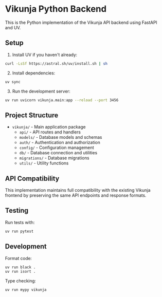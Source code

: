 # Vikunja Python Backend

This is the Python implementation of the Vikunja API backend using FastAPI and UV.

## Setup

1. Install UV if you haven't already:
```bash
curl -LsSf https://astral.sh/uv/install.sh | sh
```

2. Install dependencies:
```bash
uv sync
```

3. Run the development server:
```bash
uv run uvicorn vikunja.main:app --reload --port 3456
```

## Project Structure

- `vikunja/` - Main application package
  - `api/` - API routes and handlers
  - `models/` - Database models and schemas
  - `auth/` - Authentication and authorization
  - `config/` - Configuration management
  - `db/` - Database connection and utilities
  - `migrations/` - Database migrations
  - `utils/` - Utility functions

## API Compatibility

This implementation maintains full compatibility with the existing Vikunja frontend by preserving the same API endpoints and response formats.

## Testing

Run tests with:
```bash
uv run pytest
```

## Development

Format code:
```bash
uv run black .
uv run isort .
```

Type checking:
```bash
uv run mypy vikunja
```